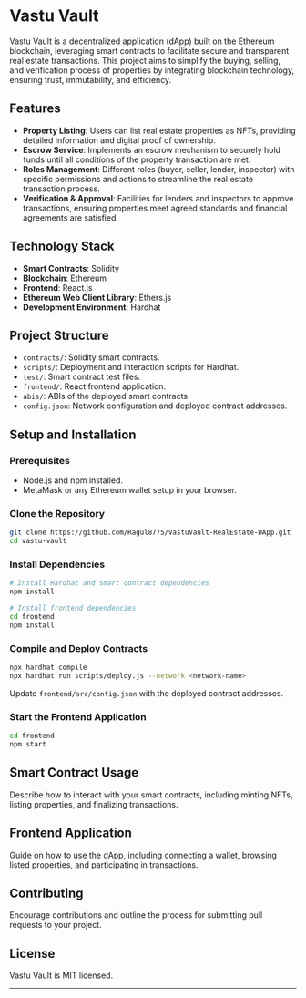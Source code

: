 # Vastu Vault

Vastu Vault is a decentralized application (dApp) built on the Ethereum blockchain, leveraging smart contracts to facilitate secure and transparent real estate transactions. This project aims to simplify the buying, selling, and verification process of properties by integrating blockchain technology, ensuring trust, immutability, and efficiency.

## Features

- **Property Listing**: Users can list real estate properties as NFTs, providing detailed information and digital proof of ownership.
- **Escrow Service**: Implements an escrow mechanism to securely hold funds until all conditions of the property transaction are met.
- **Roles Management**: Different roles (buyer, seller, lender, inspector) with specific permissions and actions to streamline the real estate transaction process.
- **Verification & Approval**: Facilities for lenders and inspectors to approve transactions, ensuring properties meet agreed standards and financial agreements are satisfied.

## Technology Stack

- **Smart Contracts**: Solidity
- **Blockchain**: Ethereum
- **Frontend**: React.js
- **Ethereum Web Client Library**: Ethers.js
- **Development Environment**: Hardhat

## Project Structure

- `contracts/`: Solidity smart contracts.
- `scripts/`: Deployment and interaction scripts for Hardhat.
- `test/`: Smart contract test files.
- `frontend/`: React frontend application.
- `abis/`: ABIs of the deployed smart contracts.
- `config.json`: Network configuration and deployed contract addresses.

## Setup and Installation

### Prerequisites

- Node.js and npm installed.
- MetaMask or any Ethereum wallet setup in your browser.

### Clone the Repository

```bash
git clone https://github.com/Ragul8775/VastuVault-RealEstate-DApp.git
cd vastu-vault
```

### Install Dependencies

```bash
# Install Hardhat and smart contract dependencies
npm install

# Install frontend dependencies
cd frontend
npm install
```

### Compile and Deploy Contracts

```bash
npx hardhat compile
npx hardhat run scripts/deploy.js --network <network-name>
```

Update `frontend/src/config.json` with the deployed contract addresses.

### Start the Frontend Application

```bash
cd frontend
npm start
```

## Smart Contract Usage

Describe how to interact with your smart contracts, including minting NFTs, listing properties, and finalizing transactions.

## Frontend Application

Guide on how to use the dApp, including connecting a wallet, browsing listed properties, and participating in transactions.

## Contributing

Encourage contributions and outline the process for submitting pull requests to your project.

## License

Vastu Vault is MIT licensed.

---
